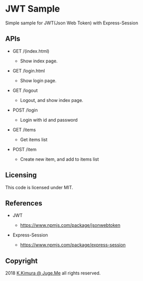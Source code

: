 # JWT Sample

Simple sample for JWT(Json Web Token) with Express-Session


## APIs

- GET /(index.html)

    - Show index page.

- GET /login.html

    - Show login page.

- GET /logout

    - Logout, and show index page.

- POST /login

    -  Login with id and password

- GET /items

    - Get items list

- POST /item

    - Create new item, and add to items list


## Licensing

This code is licensed under MIT.

## References

- JWT

    - https://www.npmjs.com/package/jsonwebtoken

- Express-Session

    - https://www.npmjs.com/package/express-session


## Copyright

2018 [K.Kimura @ Juge.Me](https://github.com/dotnsf) all rights reserved.
